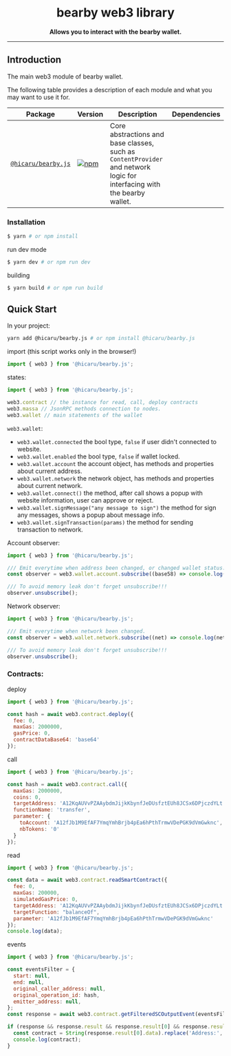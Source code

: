 <div align="center">
  <h1>
  bearby web3 library
  </h1>
  <strong>
    Allows you to interact with the bearby wallet.
  </strong>
</div>
<hr/>

## Introduction

The main web3 module of bearby wallet.

The following table provides a description of each module and what you may
want to use it for.

| Package                                                                         | Version                                                                                                                               | Description                                                                                                                                                               | Dependencies                                                  |
| ------------------------------------------------------------------------------- | ------------------------------------------------------------------------------------------------------------------------------------- | ------------------------------------------------------------------------------------------------------------------------------------------------------------------------- | ------------------------------------------------------------- |
| [`@hicaru/bearby.js`](./packages/web3)                                | [![npm](https://img.shields.io/npm/v/@hicaru/bearby.js.svg)](https://img.shields.io/npm/v/@hicaru/bearby.js)                           | Core abstractions and base classes, such as `ContentProvider` and network logic for interfacing with the bearby wallet.                                                   |                                                               |


### Installation

```bash
$ yarn # or npm install
```

run dev mode

```bash
$ yarn dev # or npm run dev
```

building

```bash
$ yarn build # or npm run build
```

## Quick Start

In your project:
```bash
yarn add @hicaru/bearby.js # or npm install @hicaru/bearby.js
```

import (this script works only in the browser!)
```javascript
import { web3 } from '@hicaru/bearby.js';
```

states:

```javascript
import { web3 } from '@hicaru/bearby.js';

web3.contract // the instance for read, call, deploy contracts
web3.massa // JsonRPC methods connection to nodes.
web3.wallet // main statements of the wallet
```

`web3.wallet`:
 * `web3.wallet.connected` the bool type, `false` if user didn't connected to website.
 * `web3.wallet.enabled` the bool type, `false` if wallet locked.
 * `web3.wallet.account` the account object, has methods and properties about current address.
 * `web3.wallet.network` the network object, has methods and properties about current network.
 * `web3.wallet.connect()` the method, after call shows a popup with website information, user can approve or reject.
 * `web3.wallet.signMessage("any message to sign")` the method for sign any messages, shows a popup about message info.
 * `web3.wallet.signTransaction(params)` the method for sending transaction to network.


Account observer:
```javascript
import { web3 } from '@hicaru/bearby.js';

/// Emit everytime when address been changed, or changed wallet status.
const observer = web3.wallet.account.subscribe((base58) => console.log(base58));

/// To avoid memory leak don't forget unsubscribe!!!
observer.unsubscribe();
```

Network observer:
```javascript
import { web3 } from '@hicaru/bearby.js';

/// Emit everytime when network been changed.
const observer = web3.wallet.network.subscribe((net) => console.log(net))

/// To avoid memory leak don't forget unsubscribe!!!
observer.unsubscribe();
```

### Contracts:

deploy
```javascript
import { web3 } from '@hicaru/bearby.js';

const hash = await web3.contract.deploy({
  fee: 0,
  maxGas: 2000000,
  gasPrice: 0,
  contractDataBase64: 'base64'
});
```

call
```javascript
import { web3 } from '@hicaru/bearby.js';

const hash = await web3.contract.call({
  maxGas: 2000000,
  coins: 0,
  targetAddress: 'A12KqAUVvPZAAybdmJijkKbynfJeDUsfztEUh8JCSx6DPjczdYLt',
  functionName: 'transfer',
  parameter: {
    toAccount: 'A12fJb1M9EfAF7YmqYmhBrjb4pEa6hPthTrmwVDePGK9dVmGwknc',
    nbTokens: '0'
  }
});
```

read
```javascript
import { web3 } from '@hicaru/bearby.js';

const data = await web3.contract.readSmartContract({
  fee: 0,
  maxGas: 200000,
  simulatedGasPrice: 0,
  targetAddress: 'A12KqAUVvPZAAybdmJijkKbynfJeDUsfztEUh8JCSx6DPjczdYLt',
  targetFunction: "balanceOf",
  parameter: 'A12fJb1M9EfAF7YmqYmhBrjb4pEa6hPthTrmwVDePGK9dVmGwknc'
});
console.log(data);
```

events
```javascript
import { web3 } from '@hicaru/bearby.js';

const eventsFilter = {
  start: null,
  end: null,
  original_caller_address: null,
  original_operation_id: hash,
  emitter_address: null,
};
const response = await web3.contract.getFilteredSCOutputEvent(eventsFilter);

if (response && response.result && response.result[0] && response.result[0].data) {
  const contract = String(response.result[0].data).replace('Address:', '');
  console.log(contract);
}
```
